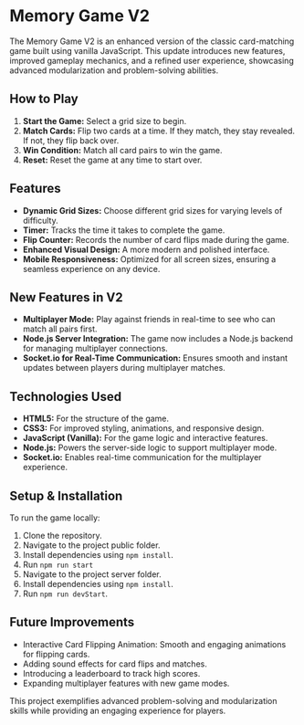 # Memory Game V2

The Memory Game V2 is an enhanced version of the classic card-matching game built using vanilla JavaScript. This update introduces new features, improved gameplay mechanics, and a refined user experience, showcasing advanced modularization and problem-solving abilities.

## How to Play

1. **Start the Game:** Select a grid size to begin.
2. **Match Cards:** Flip two cards at a time. If they match, they stay revealed. If not, they flip back over.
3. **Win Condition:** Match all card pairs to win the game.
4. **Reset:** Reset the game at any time to start over.

## Features

- **Dynamic Grid Sizes:** Choose different grid sizes for varying levels of difficulty.
- **Timer:** Tracks the time it takes to complete the game.
- **Flip Counter:** Records the number of card flips made during the game.
- **Enhanced Visual Design:** A more modern and polished interface.
- **Mobile Responsiveness:** Optimized for all screen sizes, ensuring a seamless experience on any device.

## New Features in V2

- **Multiplayer Mode:** Play against friends in real-time to see who can match all pairs first.
- **Node.js Server Integration:** The game now includes a Node.js backend for managing multiplayer connections.
- **Socket.io for Real-Time Communication:** Ensures smooth and instant updates between players during multiplayer matches.

## Technologies Used

- **HTML5:** For the structure of the game.
- **CSS3:** For improved styling, animations, and responsive design.
- **JavaScript (Vanilla):** For the game logic and interactive features.
- **Node.js:** Powers the server-side logic to support multiplayer mode.
- **Socket.io:** Enables real-time communication for the multiplayer experience.

## Setup & Installation

To run the game locally:

1. Clone the repository.
2. Navigate to the project public folder.
3. Install dependencies using `npm install`.
4. Run `npm run start`
5. Navigate to the project server folder.
6. Install dependencies using `npm install`.
5. Run `npm run devStart`.

## Future Improvements

- Interactive Card Flipping Animation: Smooth and engaging animations for flipping cards.
- Adding sound effects for card flips and matches.
- Introducing a leaderboard to track high scores.
- Expanding multiplayer features with new game modes.

This project exemplifies advanced problem-solving and modularization skills while providing an engaging experience for players.
